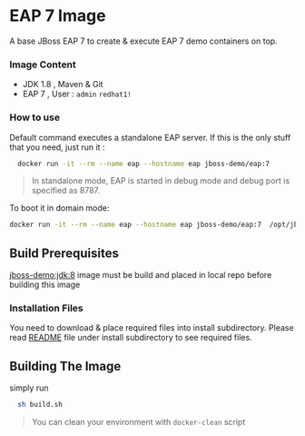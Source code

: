 EAP 7 Image
=======

A base JBoss EAP 7 to create & execute EAP 7 demo containers on top.  

### Image Content

- JDK 1.8 , Maven & Git
- EAP 7 , User :  ```admin``` ```redhat1!```  

### How to use

Default command executes a standalone EAP server. If this is the only stuff that you need, just run it :

```bash
  docker run -it --rm --name eap --hostname eap jboss-demo/eap:7
```
 > In standalone mode, EAP is started in debug mode and debug port is specified as 8787.

To boot it in domain mode:

```bash
docker run -it --rm --name eap --hostname eap jboss-demo/eap:7  /opt/jboss/eap/jboss-eap-7.0/bin/startEapDomain.sh
```
## Build Prerequisites
  [jboss-demo:jdk:8](https://github.com/serhat-dirik/docker-demo-images/tree/master/image-jdk/README.md) image must be build and placed in local repo before building this image 

### Installation Files
   You need to download & place required files into install subdirectory. Please read [README](./install/README.md) file under install subdirectory to see required files.

## Building The Image
   simply run

```bash
  sh build.sh
```

 > You can clean your environment with ```docker-clean``` script
